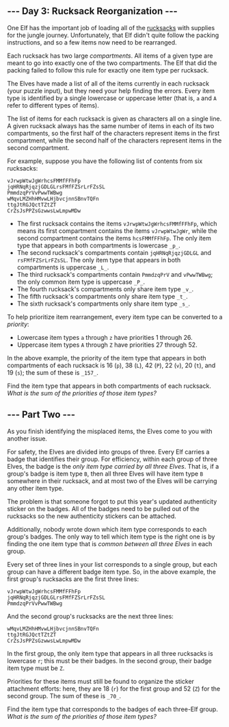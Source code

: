 ﻿## --- Day 3: Rucksack Reorganization ---

One Elf has the important job of loading all of the  [rucksacks](https://en.wikipedia.org/wiki/Rucksack)  with supplies for the  jungle  journey. Unfortunately, that Elf didn't quite follow the packing instructions, and so a few items now need to be rearranged.

Each rucksack has two large  _compartments_. All items of a given type are meant to go into exactly one of the two compartments. The Elf that did the packing failed to follow this rule for exactly one item type per rucksack.

The Elves have made a list of all of the items currently in each rucksack (your puzzle input), but they need your help finding the errors. Every item type is identified by a single lowercase or uppercase letter (that is,  `a`  and  `A`  refer to different types of items).

The list of items for each rucksack is given as characters all on a single line. A given rucksack always has the same number of items in each of its two compartments, so the first half of the characters represent items in the first compartment, while the second half of the characters represent items in the second compartment.

For example, suppose you have the following list of contents from six rucksacks:

```
vJrwpWtwJgWrhcsFMMfFFhFp
jqHRNqRjqzjGDLGLrsFMfFZSrLrFZsSL
PmmdzqPrVvPwwTWBwg
wMqvLMZHhHMvwLHjbvcjnnSBnvTQFn
ttgJtRGJQctTZtZT
CrZsJsPPZsGzwwsLwLmpwMDw

```

-   The first rucksack contains the items  `vJrwpWtwJgWrhcsFMMfFFhFp`, which means its first compartment contains the items  `vJrwpWtwJgWr`, while the second compartment contains the items  `hcsFMMfFFhFp`. The only item type that appears in both compartments is lowercase  `_p_`.
-   The second rucksack's compartments contain  `jqHRNqRjqzjGDLGL`  and  `rsFMfFZSrLrFZsSL`. The only item type that appears in both compartments is uppercase  `_L_`.
-   The third rucksack's compartments contain  `PmmdzqPrV`  and  `vPwwTWBwg`; the only common item type is uppercase  `_P_`.
-   The fourth rucksack's compartments only share item type  `_v_`.
-   The fifth rucksack's compartments only share item type  `_t_`.
-   The sixth rucksack's compartments only share item type  `_s_`.

To help prioritize item rearrangement, every item type can be converted to a  _priority_:

-   Lowercase item types  `a`  through  `z`  have priorities 1 through 26.
-   Uppercase item types  `A`  through  `Z`  have priorities 27 through 52.

In the above example, the priority of the item type that appears in both compartments of each rucksack is 16 (`p`), 38 (`L`), 42 (`P`), 22 (`v`), 20 (`t`), and 19 (`s`); the sum of these is  `_157_`.

Find the item type that appears in both compartments of each rucksack.  _What is the sum of the priorities of those item types?_


## --- Part Two ---

As you finish identifying the misplaced items, the Elves come to you with another issue.

For safety, the Elves are divided into groups of three. Every Elf carries a badge that identifies their group. For efficiency, within each group of three Elves, the badge is the  _only item type carried by all three Elves_. That is, if a group's badge is item type  `B`, then all three Elves will have item type  `B`  somewhere in their rucksack, and at most two of the Elves will be carrying any other item type.

The problem is that someone forgot to put this year's updated authenticity sticker on the badges. All of the badges need to be pulled out of the rucksacks so the new authenticity stickers can be attached.

Additionally, nobody wrote down which item type corresponds to each group's badges. The only way to tell which item type is the right one is by finding the one item type that is  _common between all three Elves_  in each group.

Every set of three lines in your list corresponds to a single group, but each group can have a different badge item type. So, in the above example, the first group's rucksacks are the first three lines:

```
vJrwpWtwJgWrhcsFMMfFFhFp
jqHRNqRjqzjGDLGLrsFMfFZSrLrFZsSL
PmmdzqPrVvPwwTWBwg

```

And the second group's rucksacks are the next three lines:

```
wMqvLMZHhHMvwLHjbvcjnnSBnvTQFn
ttgJtRGJQctTZtZT
CrZsJsPPZsGzwwsLwLmpwMDw

```

In the first group, the only item type that appears in all three rucksacks is lowercase  `r`; this must be their badges. In the second group, their badge item type must be  `Z`.

Priorities for these items must still be found to organize the sticker attachment efforts: here, they are 18 (`r`) for the first group and 52 (`Z`) for the second group. The sum of these is  `_70_`.

Find the item type that corresponds to the badges of each three-Elf group.  _What is the sum of the priorities of those item types?_
